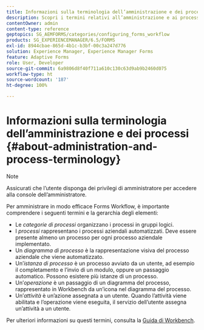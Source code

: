 ```yaml
---
title: Informazioni sulla terminologia dell’amministrazione e dei processi
description: Scopri i termini relativi all’amministrazione e ai processi, come istanza di processo, diagramma di processo e funzionamento.
contentOwner: admin
content-type: reference
geptopics: SG_AEMFORMS/categories/configuring_forms_workflow
products: SG_EXPERIENCEMANAGER/6.5/FORMS
exl-id: 8944cbae-865d-4b1c-b3bf-00c3a247d776
solution: Experience Manager, Experience Manager Forms
feature: Adaptive Forms
role: User, Developer
source-git-commit: 6a9806d8f40f711a610c130c63d9ab9b2460d075
workflow-type: ht
source-wordcount: '187'
ht-degree: 100%

---
```


# Informazioni sulla terminologia dell’amministrazione e dei processi {#about-administration-and-process-terminology}

>[!NOTE]
> 
> Assicurati che l’utente disponga dei privilegi di amministratore per accedere alla console dell’amministratore.

Per amministrare in modo efficace Forms Workflow, è importante comprendere i seguenti termini e la gerarchia degli elementi:

* Le *categorie di processi* organizzano i processi in gruppi logici.
* I *processi* rappresentano i processi aziendali automatizzati. Deve essere presente almeno un processo per ogni processo aziendale implementato.
* Un *diagramma di processo* è la rappresentazione visiva del processo aziendale che viene automatizzato.
* Un’*istanza di processo* è un processo avviato da un utente, ad esempio il completamento e l’invio di un modulo, oppure un passaggio automatico. Possono esistere più istanze di un processo.
* Un’*operazione* è un passaggio di un diagramma del processo, rappresentato in Workbench da un’icona nel diagramma del processo.
* Un’*attività* è un’azione assegnata a un utente. Quando l’attività viene abilitata e l’operazione viene eseguita, il servizio dell’utente assegna un’attività a un utente.

Per ulteriori informazioni su questi termini, consulta la [Guida di Workbench](https://www.adobe.com/go/learn_aemforms_workbench_63_it).
